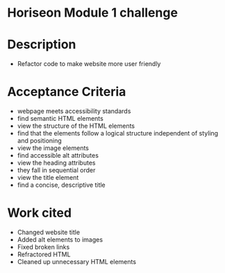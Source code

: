# Horiseon Module 1 challenge

# Description

- Refactor code to make website more user friendly

# Acceptance Criteria

- webpage meets accessibility standards
- find semantic HTML elements
- view the structure of the HTML elements
- find that the elements follow a logical structure independent of styling and positioning
- view the image elements
- find accessible alt attributes
- view the heading attributes
- they fall in sequential order
- view the title element
- find a concise, descriptive title

# Work cited

- Changed website title
- Added alt elements to images
- Fixed broken links
- Refractored HTML
- Cleaned up unnecessary HTML elements 
